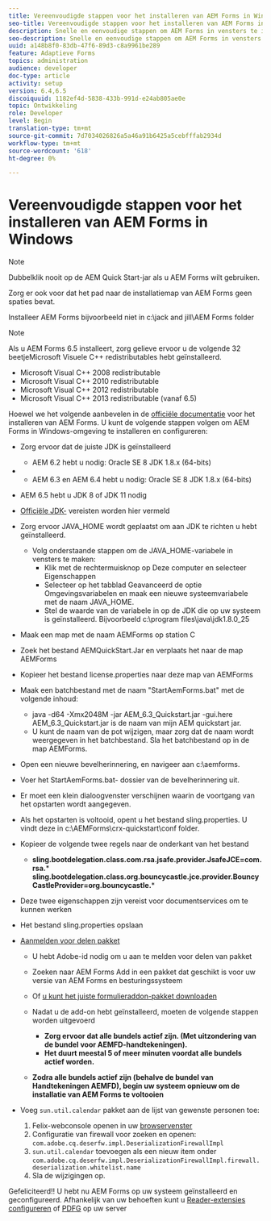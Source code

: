 ```yaml
---
title: Vereenvoudigde stappen voor het installeren van AEM Forms in Windows
seo-title: Vereenvoudigde stappen voor het installeren van AEM Forms in Windows
description: Snelle en eenvoudige stappen om AEM Forms in vensters te installeren
seo-description: Snelle en eenvoudige stappen om AEM Forms in vensters te installeren
uuid: a148b8f0-83db-47f6-89d3-c8a9961be289
feature: Adaptieve Forms
topics: administration
audience: developer
doc-type: article
activity: setup
version: 6.4,6.5
discoiquuid: 1182ef4d-5838-433b-991d-e24ab805ae0e
topic: Ontwikkeling
role: Developer
level: Begin
translation-type: tm+mt
source-git-commit: 7d7034026826a5a46a91b6425a5cebfffab2934d
workflow-type: tm+mt
source-wordcount: '618'
ht-degree: 0%

---
```



# Vereenvoudigde stappen voor het installeren van AEM Forms in Windows

>[!NOTE]
>
>Dubbelklik nooit op de AEM Quick Start-jar als u AEM Forms wilt gebruiken.
>
>Zorg er ook voor dat het pad naar de installatiemap van AEM Forms geen spaties bevat.
>
>Installeer AEM Forms bijvoorbeeld niet in c:\jack and jill\AEM Forms folder

>[!NOTE]
>
>Als u AEM Forms 6.5 installeert, zorg gelieve ervoor u de volgende 32 beetjeMicrosoft Visuele C++ redistributables hebt geïnstalleerd.
>
>* Microsoft Visual C++ 2008 redistributable
>* Microsoft Visual C++ 2010 redistributable
>* Microsoft Visual C++ 2012 redistributable
>* Microsoft Visual C++ 2013 redistributable (vanaf 6.5)


Hoewel we het volgende aanbevelen in de [officiële documentatie](https://helpx.adobe.com/experience-manager/6-3/forms/using/installing-configuring-aem-forms-osgi.html) voor het installeren van AEM Forms. U kunt de volgende stappen volgen om AEM Forms in Windows-omgeving te installeren en configureren:

* Zorg ervoor dat de juiste JDK is geïnstalleerd
   * AEM 6.2 hebt u nodig: Oracle SE 8 JDK 1.8.x (64-bits)
* 
   * AEM 6.3 en AEM 6.4 hebt u nodig: Oracle SE 8 JDK 1.8.x (64-bits)
* AEM 6.5 hebt u JDK 8 of JDK 11 nodig
* [Officiële JDK-](https://helpx.adobe.com/experience-manager/6-3/sites/deploying/using/technical-requirements.html) vereisten worden hier vermeld
* Zorg ervoor JAVA_HOME wordt geplaatst om aan JDK te richten u hebt geïnstalleerd.
   * Volg onderstaande stappen om de JAVA_HOME-variabele in vensters te maken:
      * Klik met de rechtermuisknop op Deze computer en selecteer Eigenschappen
      * Selecteer op het tabblad Geavanceerd de optie Omgevingsvariabelen en maak een nieuwe systeemvariabele met de naam JAVA_HOME.
      * Stel de waarde van de variabele in op de JDK die op uw systeem is geïnstalleerd. Bijvoorbeeld c:\program files\java\jdk1.8.0_25

* Maak een map met de naam AEMForms op station C
* Zoek het bestand AEMQuickStart.Jar en verplaats het naar de map AEMForms
* Kopieer het bestand license.properties naar deze map van AEMForms
* Maak een batchbestand met de naam &quot;StartAemForms.bat&quot; met de volgende inhoud:
   * java -d64 -Xmx2048M -jar AEM_6.3_Quickstart.jar -gui.here AEM_6.3_Quickstart.jar is de naam van mijn AEM quickstart jar.
   * U kunt de naam van de pot wijzigen, maar zorg dat de naam wordt weergegeven in het batchbestand. Sla het batchbestand op in de map AEMForms.

* Open een nieuwe bevelherinnering, en navigeer aan c:\aemforms.

* Voer het StartAemForms.bat- dossier van de bevelherinnering uit.

* Er moet een klein dialoogvenster verschijnen waarin de voortgang van het opstarten wordt aangegeven.

* Als het opstarten is voltooid, opent u het bestand sling.properties. U vindt deze in c:\AEMForms\crx-quickstart\conf folder.

* Kopieer de volgende twee regels naar de onderkant van het bestand
   * **sling.bootdelegation.class.com.rsa.jsafe.provider.JsafeJCE=com.rsa.*** **sling.bootdelegation.class.org.bouncycastle.jce.provider.BouncyCastleProvider=org.bouncycastle.***
* Deze twee eigenschappen zijn vereist voor documentservices om te kunnen werken
* Het bestand sling.properties opslaan

* [Aanmelden voor delen pakket](http://localhost:4502/crx/packageshare/login.html)

   * U hebt Adobe-id nodig om u aan te melden voor delen van pakket
   * Zoeken naar AEM Forms Add in een pakket dat geschikt is voor uw versie van AEM Forms en besturingssysteem
   * Of [u kunt het juiste formulieraddon-pakket downloaden](https://helpx.adobe.com/aem-forms/kb/aem-forms-releases.html)
   * Nadat u de add-on hebt geïnstalleerd, moeten de volgende stappen worden uitgevoerd

      * **Zorg ervoor dat alle bundels actief zijn. (Met uitzondering van de bundel voor AEMFD-handtekeningen).**
      * **Het duurt meestal 5 of meer minuten voordat alle bundels actief worden.**
   * **Zodra alle bundels actief zijn (behalve de bundel van Handtekeningen AEMFD), begin uw systeem opnieuw om de installatie van AEM Forms te voltooien**


* Voeg `sun.util.calendar` pakket aan de lijst van gewenste personen toe:

   1. Felix-webconsole openen in uw [browservenster](http://localhost:4502/system/console/configMgr)
   2. Configuratie van firewall voor zoeken en openen: `com.adobe.cq.deserfw.impl.DeserializationFirewallImpl`
   3. `sun.util.calendar` toevoegen als een nieuw item onder `com.adobe.cq.deserfw.impl.DeserializationFirewallImpl.firewall.deserialization.whitelist.name`
   4. Sla de wijzigingen op.

Gefeliciteerd!! U hebt nu AEM Forms op uw systeem geïnstalleerd en geconfigureerd.
Afhankelijk van uw behoeften kunt u [Reader-extensies configureren](https://helpx.adobe.com/experience-manager/6-3/forms/using/configuring-document-services.html) of [ PDFG](https://helpx.adobe.com/experience-manager/6-3/forms/using/install-configure-pdf-generator.html) op uw server
